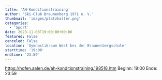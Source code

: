 ```yaml
---
title: 'AH-Konditionstraining'
author: 'Ski-Club Braunenberg 1971 e. V.'
thumbnail: 'images/platzhalter.png'
categories:
  - 'Sport'
date: 2023-11-03T19:00:00+00:00
featured: False
canceled: False
location: 'Gymnastikraum West bei der Braunenbergschule'
starttime: '19:00'
endtime: '23:59'
---
```

https://hofen.aalen.de/ah-konditionstraining.198518.htm
Beginn: 19:00
 Ende: 23:59